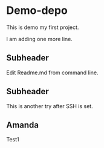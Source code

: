 # Demo-depo
This is demo my first project.

I am adding one more line.

## Subheader
Edit Readme.md from command line.

## Subheader
This is another try after SSH is set.

## Amanda
Test1
